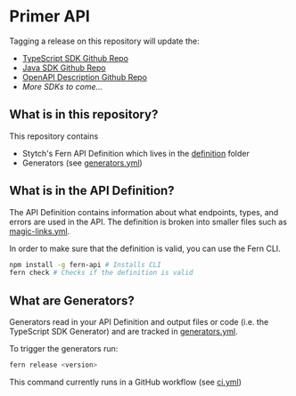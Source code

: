 # Primer API

Tagging a release on this repository will update the:

- [TypeScript SDK Github Repo](https://github.com/fern-primer/primer-node)
- [Java SDK Github Repo](https://github.com/fern-primer/primer-java)
- [OpenAPI Description Github Repo](https://github.com/fern-primer/primer-openapi)
- _More SDKs to come..._

## What is in this repository?

This repository contains

- Stytch's Fern API Definition which lives in the [definition](./fern/api/definition/) folder
- Generators (see [generators.yml](./fern/api/generators.yml))

## What is in the API Definition?

The API Definition contains information about what endpoints, types, and errors are used in the API. The definition is broken into smaller files such as [magic-links.yml](fern/api/definition/magic-links.yml).

In order to make sure that the definition is valid, you can use the Fern CLI.

```bash
npm install -g fern-api # Installs CLI
fern check # Checks if the definition is valid
```

## What are Generators?

Generators read in your API Definition and output files or code (i.e. the TypeScript SDK Generator) and are tracked in [generators.yml](./fern/api/generators.yml).

To trigger the generators run:

```bash
fern release <version>
```

This command currently runs in a GitHub workflow (see [ci.yml](.github/workflows/ci.yml#L32))
